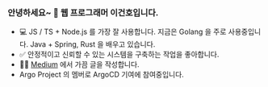 ### 안녕하세요~ 👋 웹 프로그래머 이건호입니다.

- 💻 JS / TS + Node.js 를 가장 잘 사용합니다. 지금은 Golang 을 주로 사용중입니다. Java + Spring, Rust 을 배우고 있습니다.
- ✅ 안정적이고 신뢰할 수 있는 시스템을 구축하는 작업을 좋아합니다.
- ✍🏼 [Medium](https://medium.com/@daengdaenglee/lists) 에서 가끔 글을 작성합니다.
- Argo Project 의 멤버로 ArgoCD 기여에 참여중입니다.
<!-- - 💼 제 [이력서](https://github.com/daengdaengLee/daengdaengLee/blob/main/RESUME.md)입니다. 현재 구직중입니다. 🏃 -->

